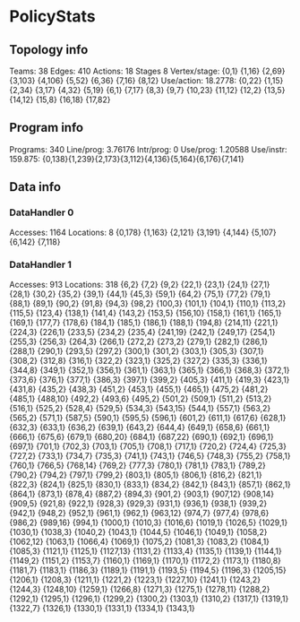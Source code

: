 # PolicyStats
## Topology info
Teams:		38
Edges:		410
Actions:	18
Stages		8
Vertex/stage:	{0,1} {1,16} {2,69} {3,103} {4,106} {5,52} {6,36} {7,16} {8,12} 
Use/action:	18.2778: {0,22} {1,15} {2,34} {3,17} {4,32} {5,19} {6,1} {7,17} {8,3} {9,7} {10,23} {11,12} {12,2} {13,5} {14,12} {15,8} {16,18} {17,82} 

## Program info
Programs:	340
Line/prog:	3.76176
Intr/prog:	0
Use/prog:	1.20588
Use/instr:	159.875: {0,138}{1,239}{2,173}{3,112}{4,136}{5,164}{6,176}{7,141}

## Data info

### DataHandler 0
Accesses:	1164
Locations:	8
{0,178} {1,163} {2,121} {3,191} {4,144} {5,107} {6,142} {7,118} 

### DataHandler 1
Accesses:	913
Locations:	318
{6,2} {7,2} {9,2} {22,1} {23,1} {24,1} {27,1} {28,1} {30,2} {35,2} {39,1} {44,1} {45,3} {59,1} {64,2} {75,1} {77,2} {79,1} {88,1} {89,1} {90,2} {91,8} {94,3} {98,2} {100,3} {101,1} {104,1} {110,1} {113,2} {115,5} {123,4} {138,1} {141,4} {143,2} {153,5} {156,10} {158,1} {161,1} {165,1} {169,1} {177,7} {178,6} {184,1} {185,1} {186,1} {188,1} {194,8} {214,11} {221,1} {224,3} {226,1} {233,5} {234,2} {235,4} {241,19} {242,1} {249,17} {254,1} {255,3} {256,3} {264,3} {266,1} {272,2} {273,2} {279,1} {282,1} {286,1} {288,1} {290,1} {293,5} {297,2} {300,1} {301,2} {303,1} {305,3} {307,1} {308,2} {312,8} {316,1} {322,2} {323,1} {325,2} {327,2} {335,3} {336,1} {344,8} {349,1} {352,1} {356,1} {361,1} {363,1} {365,1} {366,1} {368,3} {372,1} {373,6} {376,1} {377,1} {386,3} {397,1} {399,2} {405,3} {411,1} {419,3} {423,1} {431,8} {435,2} {438,3} {451,2} {453,1} {455,1} {465,1} {475,2} {481,2} {485,1} {488,10} {492,2} {493,6} {495,2} {501,2} {509,1} {511,2} {513,2} {516,1} {525,2} {528,4} {529,5} {534,3} {543,15} {544,1} {557,1} {563,2} {565,2} {571,1} {587,5} {590,1} {595,5} {596,1} {601,2} {611,1} {617,6} {628,1} {632,3} {633,1} {636,2} {639,1} {643,2} {644,4} {649,1} {658,6} {661,1} {666,1} {675,6} {679,1} {680,20} {684,1} {687,22} {690,1} {692,1} {696,1} {697,1} {701,1} {702,3} {703,1} {705,1} {708,1} {717,1} {720,2} {724,4} {725,3} {727,2} {733,1} {734,7} {735,3} {741,1} {743,1} {746,5} {748,3} {755,2} {758,1} {760,1} {766,5} {768,14} {769,2} {777,3} {780,1} {781,1} {783,1} {789,2} {790,2} {794,2} {797,1} {799,2} {803,1} {805,1} {806,1} {816,2} {821,1} {822,3} {824,1} {825,1} {830,1} {833,1} {834,2} {842,1} {843,1} {857,1} {862,1} {864,1} {873,1} {878,4} {887,2} {894,3} {901,2} {903,1} {907,12} {908,14} {909,5} {921,8} {922,1} {928,3} {929,3} {931,1} {936,1} {938,1} {939,2} {942,1} {948,2} {952,1} {961,1} {962,1} {963,12} {974,7} {977,4} {978,6} {986,2} {989,16} {994,1} {1000,1} {1010,3} {1016,6} {1019,1} {1026,5} {1029,1} {1030,1} {1038,3} {1040,2} {1043,1} {1044,5} {1046,1} {1049,1} {1058,2} {1062,12} {1063,1} {1066,4} {1069,1} {1075,2} {1081,3} {1083,2} {1084,1} {1085,3} {1121,1} {1125,1} {1127,13} {1131,2} {1133,4} {1135,1} {1139,1} {1144,1} {1149,2} {1151,2} {1153,7} {1160,1} {1169,1} {1170,1} {1172,2} {1173,1} {1180,8} {1181,7} {1183,1} {1186,3} {1189,1} {1191,1} {1193,5} {1194,5} {1196,3} {1205,15} {1206,1} {1208,3} {1211,1} {1221,2} {1223,1} {1227,10} {1241,1} {1243,2} {1244,3} {1248,10} {1259,1} {1266,8} {1271,3} {1275,1} {1278,11} {1288,2} {1292,1} {1295,1} {1296,1} {1299,2} {1300,2} {1303,1} {1310,2} {1317,1} {1319,1} {1322,7} {1326,1} {1330,1} {1331,1} {1334,1} {1343,1} 